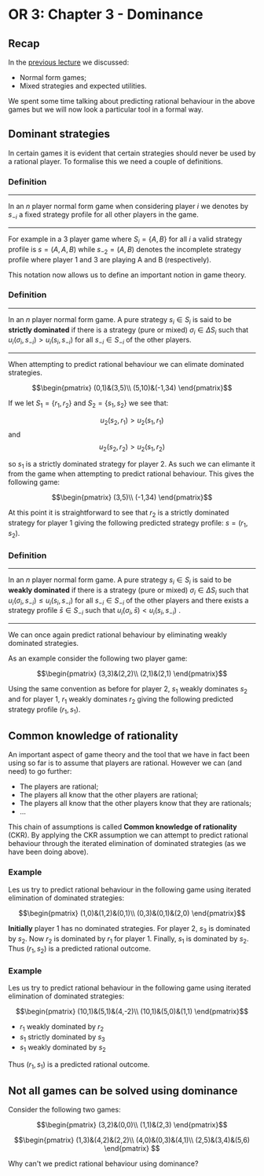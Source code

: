 # OR 3: Chapter 3 - Dominance

## Recap

In the [previous lecture](Chapter_03-Normal_Form_Games.html) we discussed:

- Normal form games;
- Mixed strategies and expected utilities.

We spent some time talking about predicting rational behaviour in the above games but we will now look a particular tool in a formal way.

## Dominant strategies

In certain games it is evident that certain strategies should never be used by a rational player. To formalise this we need a couple of definitions.

### Definition

---

In an $n$ player normal form game when considering player $i$ we denotes by $s_{-i}$ a fixed strategy profile for all other players in the game.

---

For example in a 3 player game where $S_i=\{A,B\}$ for all $i$ a valid strategy profile is $s=(A,A,B)$ while $s_{-2}=(A,B)$ denotes the incomplete strategy profile where player 1 and 3 are playing A and B (respectively).

This notation now allows us to define an important notion in game theory.

### Definition


---

In an $n$ player normal form game. A pure strategy $s_i\in S_i$ is said to be **strictly dominated** if there is a strategy (pure or mixed) $\sigma_i\in \Delta S_i$ such that $u_i(\sigma_i,s_{-i})>u_{i}(s_i,s_{-i})$ for all $s_{-i}\in S_{-i}$ of the other players.

---

When attempting to predict rational behaviour we can elimate dominated strategies.

$$\begin{pmatrix}
(0,1)&(3,5)\\
(5,10)&(-1,34)
\end{pmatrix}$$

If we let $S_1=\{r_1, r_2\}$ and $S_2=\{s_1, s_2\}$ we see that:

$$u_2(s_2,r_1)>u_2(s_1,r_1)$$
and
$$u_2(s_2,r_2)>u_2(s_1,r_2)$$

so $s_1$ is a strictly dominated strategy for player 2. As such we can elimante it from the game when attempting to predict rational behaviour.  This gives the following game:

$$\begin{pmatrix}
(3,5)\\
(-1,34)
\end{pmatrix}$$

At this point it is straightforward to see that $r_2$ is a strictly dominated strategy for player 1 giving the following predicted strategy profile: $s=(r_1,s_2)$.

### Definition

---

In an $n$ player normal form game. A pure strategy $s_i\in S_i$ is said to be **weakly dominated** if there is a strategy (pure or mixed) $\sigma_i\in \Delta S_i$ such that $u_i(\sigma_i,s_{-i})\leq u_{i}(s_i,s_{-i})$ for all $s_{-i}\in S_{-i}$ of the other players and there exists a strategy profile $\bar s\in S_{-i}$ such that $u_i(\sigma_i,\bar s)< u_{i}(s_i,s_{-i})$ .

---

We can once again predict rational behaviour by eliminating weakly dominated strategies.

As an example consider the following two player game:

$$\begin{pmatrix}
(3,3)&(2,2)\\
(2,1)&(2,1)
\end{pmatrix}$$

Using the same convention as before for player 2, $s_1$ weakly dominates $s_2$ and for player 1, $r_1$ weakly dominates $r_2$ giving the following predicted strategy profile $(r_1,s_1)$.

## Common knowledge of rationality

An important aspect of game theory and the tool that we have in fact been using so far is to assume that players are rational. However we can (and need) to go further:

- The players are rational;
- The players all know that the other players are rational;
- The players all know that the other players know that they are rationals;
- ...

This chain of assumptions is called **Common knowledge of rationality** (CKR). By applying the CKR assumption we can attempt to predict rational behaviour through the iterated elimination of dominated strategies (as we have been doing above).

### Example

Les us try to predict rational behaviour in the following game using iterated elimination of dominated strategies:

$$\begin{pmatrix}
(1,0)&(1,2)&(0,1)\\
(0,3)&(0,1)&(2,0)
\end{pmatrix}$$

**Initially** player 1 has no dominated strategies. For player 2, $s_3$ is dominated by $s_2$. Now $r_2$ is dominated by $r_1$ for player 1. Finally, $s_1$ is dominated by $s_2$. Thus $(r_1,s_2)$ is a predicted rational outcome.

### Example

Les us try to predict rational behaviour in the following game using iterated elimination of dominated strategies:

$$\begin{pmatrix}
(10,1)&(5,1)&(4,-2)\\
(10,1)&(5,0)&(1,1)
\end{pmatrix}$$

- $r_1$ weakly dominated by $r_2$
- $s_1$ strictly dominated by $s_3$
- $s_1$ weakly dominated by $s_2$

Thus $(r_1,s_1)$ is a predicted rational outcome.


## Not all games can be solved using dominance

Consider the following two games:

$$\begin{pmatrix}
(3,2)&(0,0)\\
(1,1)&(2,3)
\end{pmatrix}$$

$$\begin{pmatrix}
(1,3)&(4,2)&(2,2)\\
(4,0)&(0,3)&(4,1)\\
(2,5)&(3,4)&(5,6)
\end{pmatrix}
$$

Why can't we predict rational behaviour using dominance?
